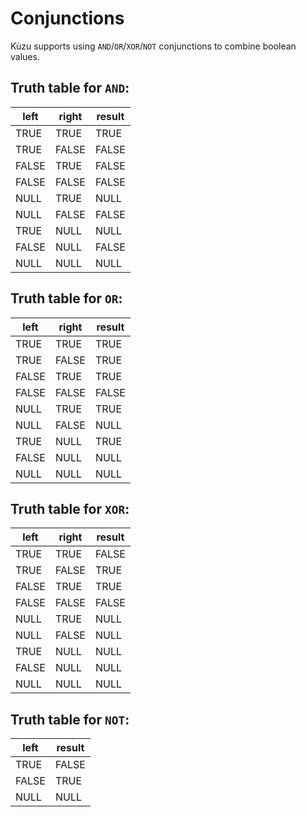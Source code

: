 # Conjunctions
Kùzu supports using `AND`/`OR`/`XOR`/`NOT` conjunctions to combine boolean values.

## Truth table for `AND`:
| left | right | result |
| --- | --- | --- |
| TRUE | TRUE | TRUE |
| TRUE | FALSE | FALSE |
| FALSE | TRUE | FALSE |
| FALSE | FALSE | FALSE |
| NULL | TRUE | NULL |
| NULL | FALSE | FALSE |
| TRUE | NULL | NULL |
| FALSE | NULL | FALSE |
| NULL | NULL | NULL |

## Truth table for `OR`:
| left | right | result |
| --- | --- | --- |
| TRUE | TRUE | TRUE |
| TRUE | FALSE | TRUE |
| FALSE | TRUE | TRUE |
| FALSE | FALSE | FALSE |
| NULL | TRUE | TRUE |
| NULL | FALSE | NULL |
| TRUE | NULL | TRUE |
| FALSE | NULL | NULL |
| NULL | NULL | NULL |

## Truth table for `XOR`:
| left | right | result |
| --- | --- | --- |
| TRUE | TRUE | FALSE |
| TRUE | FALSE | TRUE |
| FALSE | TRUE | TRUE |
| FALSE | FALSE | FALSE |
| NULL | TRUE | NULL |
| NULL | FALSE | NULL |
| TRUE | NULL | NULL |
| FALSE | NULL | NULL |
| NULL | NULL | NULL |

## Truth table for `NOT`:
| left | result |
| --- | --- |
| TRUE | FALSE |
| FALSE | TRUE |
| NULL | NULL |
